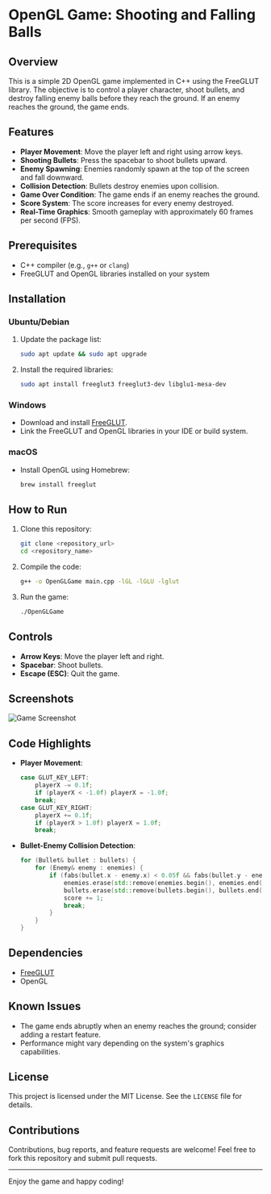 # OpenGL Game: Shooting and Falling Balls

## Overview
This is a simple 2D OpenGL game implemented in C++ using the FreeGLUT library. The objective is to control a player character, shoot bullets, and destroy falling enemy balls before they reach the ground. If an enemy reaches the ground, the game ends.

## Features
- **Player Movement**: Move the player left and right using arrow keys.
- **Shooting Bullets**: Press the spacebar to shoot bullets upward.
- **Enemy Spawning**: Enemies randomly spawn at the top of the screen and fall downward.
- **Collision Detection**: Bullets destroy enemies upon collision.
- **Game Over Condition**: The game ends if an enemy reaches the ground.
- **Score System**: The score increases for every enemy destroyed.
- **Real-Time Graphics**: Smooth gameplay with approximately 60 frames per second (FPS).

## Prerequisites
- C++ compiler (e.g., `g++` or `clang`)
- FreeGLUT and OpenGL libraries installed on your system

## Installation
### Ubuntu/Debian
1. Update the package list:
   ```bash
   sudo apt update && sudo apt upgrade
   ```

2. Install the required libraries:
   ```bash
   sudo apt install freeglut3 freeglut3-dev libglu1-mesa-dev
   ```

### Windows
- Download and install [FreeGLUT](http://freeglut.sourceforge.net).
- Link the FreeGLUT and OpenGL libraries in your IDE or build system.

### macOS
- Install OpenGL using Homebrew:
   ```bash
   brew install freeglut
   ```

## How to Run
1. Clone this repository:
   ```bash
   git clone <repository_url>
   cd <repository_name>
   ```

2. Compile the code:
   ```bash
   g++ -o OpenGLGame main.cpp -lGL -lGLU -lglut
   ```

3. Run the game:
   ```bash
   ./OpenGLGame
   ```

## Controls
- **Arrow Keys**: Move the player left and right.
- **Spacebar**: Shoot bullets.
- **Escape (ESC)**: Quit the game.

## Screenshots
![Game Screenshot](https://github.com/user-attachments/assets/50478c7b-c9b5-43e1-9fee-36ed0a0acb7b)


## Code Highlights
- **Player Movement**:
  ```cpp
  case GLUT_KEY_LEFT:
      playerX -= 0.1f;
      if (playerX < -1.0f) playerX = -1.0f;
      break;
  case GLUT_KEY_RIGHT:
      playerX += 0.1f;
      if (playerX > 1.0f) playerX = 1.0f;
      break;
  ```

- **Bullet-Enemy Collision Detection**:
  ```cpp
  for (Bullet& bullet : bullets) {
      for (Enemy& enemy : enemies) {
          if (fabs(bullet.x - enemy.x) < 0.05f && fabs(bullet.y - enemy.y) < 0.05f) {
              enemies.erase(std::remove(enemies.begin(), enemies.end(), enemy), enemies.end());
              bullets.erase(std::remove(bullets.begin(), bullets.end(), bullet), bullets.end());
              score += 1;
              break;
          }
      }
  }
  ```

## Dependencies
- [FreeGLUT](http://freeglut.sourceforge.net)
- OpenGL

## Known Issues
- The game ends abruptly when an enemy reaches the ground; consider adding a restart feature.
- Performance might vary depending on the system's graphics capabilities.

## License
This project is licensed under the MIT License. See the `LICENSE` file for details.

## Contributions
Contributions, bug reports, and feature requests are welcome! Feel free to fork this repository and submit pull requests.

---
Enjoy the game and happy coding!

